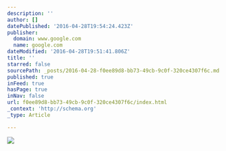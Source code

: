 ```yaml
---
description: ''
author: []
datePublished: '2016-04-28T19:54:24.423Z'
publisher:
  domain: www.google.com
  name: google.com
dateModified: '2016-04-28T19:51:41.806Z'
title: ''
starred: false
sourcePath: _posts/2016-04-28-f0ee89d8-bb73-49cb-9c0f-320ce4307f6c.md
published: true
inFeed: true
hasPage: true
inNav: false
url: f0ee89d8-bb73-49cb-9c0f-320ce4307f6c/index.html
_context: 'http://schema.org'
_type: Article

---
```

![](https://encrypted-tbn0.gstatic.com/images?q=tbn:ANd9GcQMVIru0x7ji5A8YuNlUxleJ6PjShgBMi4dngxx0YpUoG20mBXk)